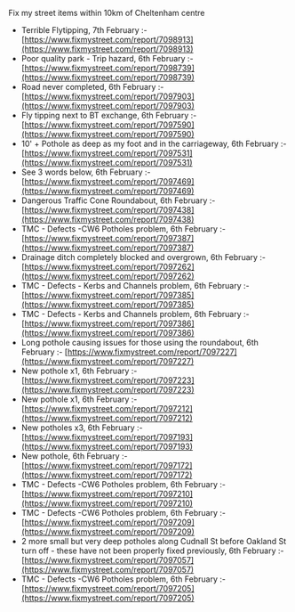 Fix my street items within 10km of Cheltenham centre

<!-- fix_marker starts -->

- Terrible Flytipping, 7th February :- [https://www.fixmystreet.com/report/7098913](https://www.fixmystreet.com/report/7098913)
- Poor quality park - Trip hazard, 6th February :- [https://www.fixmystreet.com/report/7098739](https://www.fixmystreet.com/report/7098739)
- Road never completed, 6th February :- [https://www.fixmystreet.com/report/7097903](https://www.fixmystreet.com/report/7097903)
- Fly tipping next to BT exchange, 6th February :- [https://www.fixmystreet.com/report/7097590](https://www.fixmystreet.com/report/7097590)
- 10' + Pothole as deep as my foot and in the carriageway, 6th February :- [https://www.fixmystreet.com/report/7097531](https://www.fixmystreet.com/report/7097531)
- See 3 words below, 6th February :- [https://www.fixmystreet.com/report/7097469](https://www.fixmystreet.com/report/7097469)
- Dangerous Traffic Cone Roundabout, 6th February :- [https://www.fixmystreet.com/report/7097438](https://www.fixmystreet.com/report/7097438)
- TMC - Defects -CW6 Potholes  problem, 6th February :- [https://www.fixmystreet.com/report/7097387](https://www.fixmystreet.com/report/7097387)
- Drainage ditch completely blocked and overgrown, 6th February :- [https://www.fixmystreet.com/report/7097262](https://www.fixmystreet.com/report/7097262)
- TMC - Defects - Kerbs and Channels problem, 6th February :- [https://www.fixmystreet.com/report/7097385](https://www.fixmystreet.com/report/7097385)
- TMC - Defects - Kerbs and Channels problem, 6th February :- [https://www.fixmystreet.com/report/7097386](https://www.fixmystreet.com/report/7097386)
- Long pothole causing issues for those using the roundabout, 6th February :- [https://www.fixmystreet.com/report/7097227](https://www.fixmystreet.com/report/7097227)
- New pothole x1, 6th February :- [https://www.fixmystreet.com/report/7097223](https://www.fixmystreet.com/report/7097223)
- New pothole x1, 6th February :- [https://www.fixmystreet.com/report/7097212](https://www.fixmystreet.com/report/7097212)
- New potholes x3, 6th February :- [https://www.fixmystreet.com/report/7097193](https://www.fixmystreet.com/report/7097193)
- New pothole, 6th February :- [https://www.fixmystreet.com/report/7097172](https://www.fixmystreet.com/report/7097172)
- TMC - Defects -CW6 Potholes  problem, 6th February :- [https://www.fixmystreet.com/report/7097210](https://www.fixmystreet.com/report/7097210)
- TMC - Defects -CW6 Potholes  problem, 6th February :- [https://www.fixmystreet.com/report/7097209](https://www.fixmystreet.com/report/7097209)
- 2 more small but very deep potholes along Cudnall St before Oakland St turn off - these have not been properly fixed previously, 6th February :- [https://www.fixmystreet.com/report/7097057](https://www.fixmystreet.com/report/7097057)
- TMC - Defects -CW6 Potholes  problem, 6th February :- [https://www.fixmystreet.com/report/7097205](https://www.fixmystreet.com/report/7097205)

<!-- fix_marker ends -->